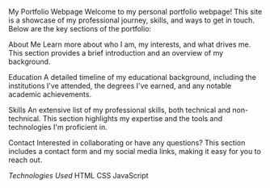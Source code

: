 My Portfolio Webpage
Welcome to my personal portfolio webpage! This site is a showcase of my professional journey,
skills, and ways to get in touch. Below are the key sections of the portfolio:

About Me
Learn more about who I am, my interests, and what drives me. This section provides a brief
introduction and an overview of my background.

Education
A detailed timeline of my educational background, including the institutions I've attended,
the degrees I've earned, and any notable academic achievements.

Skills
An extensive list of my professional skills, both technical and non-technical. This section
highlights my expertise and the tools and technologies I'm proficient in.

Contact
Interested in collaborating or have any questions? This section includes a contact form and
my social media links, making it easy for you to reach out.

*Technologies Used*
HTML
CSS
JavaScript
